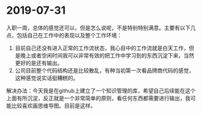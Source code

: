 # 2019-07-31
入职一周，总体的感觉还可以，但是怎么说呢，不是特别特别满意。主要有以下几点，包括自己在工作中的表现以及整个工作环境：
1. 目前自己还没有进入正常的工作流状态，我心目中的工作流就是白天工作，但是晚上或者空闲时间我可以非常有效的把工作中学习到的东西沉淀下来，当然更好的是还有输出。
2. 公司目前整个代码结构还是比较散乱，有种当初第一次看品牌商代码的感觉，这种感觉说实话挺糟糕的。

解决办法：今天我是在github上建立了一个知识管理的库，希望自己后续能在这个上面有所沉淀，反正就是一个非常简单的原则，看任何东西都需要进行输出，我可能比较喜欢画思维导图。目前是这样。